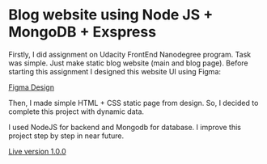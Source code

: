 # Blog website using Node JS + MongoDB + Exspress

Firstly, I did assignment on Udacity FrontEnd Nanodegree program. Task was simple. Just make static blog website (main and blog page). Before starting this assignment I designed this website UI using Figma: 

[Figma Design](https://www.figma.com/file/Ok1Il0D2vddUfxrlbhAd6s/Blog-website?node-id=0%3A1)

Then, I made simple HTML + CSS static page from design. So, I decided to complete this project with dynamic data.

I used NodeJS for backend and Mongodb for database. I improve this project step by step in near future.

[Live version 1.0.0](https://blog-nodejs-easy.herokuapp.com/)
